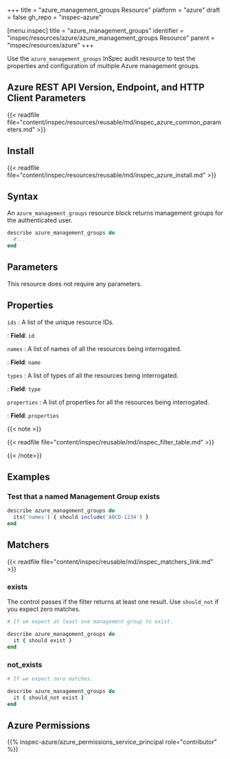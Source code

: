 +++
title = "azure_management_groups Resource"
platform = "azure"
draft = false
gh_repo = "inspec-azure"

[menu.inspec]
title = "azure_management_groups"
identifier = "inspec/resources/azure/azure_management_groups Resource"
parent = "inspec/resources/azure"
+++

Use the `azure_management_groups` InSpec audit resource to test the properties and configuration of multiple Azure management groups.

## Azure REST API Version, Endpoint, and HTTP Client Parameters

{{< readfile file="content/inspec/resources/reusable/md/inspec_azure_common_parameters.md" >}}

## Install

{{< readfile file="content/inspec/resources/reusable/md/inspec_azure_install.md" >}}

## Syntax

An `azure_management_groups` resource block returns management groups for the authenticated user.

```ruby
describe azure_management_groups do
  #...
end
```

## Parameters

This resource does not require any parameters.

## Properties

`ids`
: A list of the unique resource IDs.

: **Field**: `id`

`names`
: A list of names of all the resources being interrogated.

: **Field**: `name`

`types`
: A list of types of all the resources being interrogated.

: **Field**: `type`

`properties`
: A list of properties for all the resources being interrogated.

: **Field**: `properties`

{{< note >}}

{{< readfile file="content/inspec/reusable/md/inspec_filter_table.md" >}}

{{< /note>}}

## Examples

### Test that a named Management Group exists

```ruby
describe azure_management_groups do
  its('names') { should include('ABCD-1234') }
end
```

## Matchers

{{< readfile file="content/inspec/reusable/md/inspec_matchers_link.md" >}}

### exists

The control passes if the filter returns at least one result. Use `should_not` if you expect zero matches.

```ruby
# If we expect at least one management group to exist.

describe azure_management_groups do
  it { should exist }
end
```

### not_exists

```ruby
# If we expect zero matches.

describe azure_management_groups do
  it { should_not exist }
end
```

## Azure Permissions

{{% inspec-azure/azure_permissions_service_principal role="contributor" %}}
